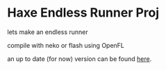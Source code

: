 Haxe Endless Runner Proj
=========================

lets make an endless runner

compile with neko or flash using OpenFL

an up to date (for now) version can be found [here](http://www.kevinfiol.com/runner).

